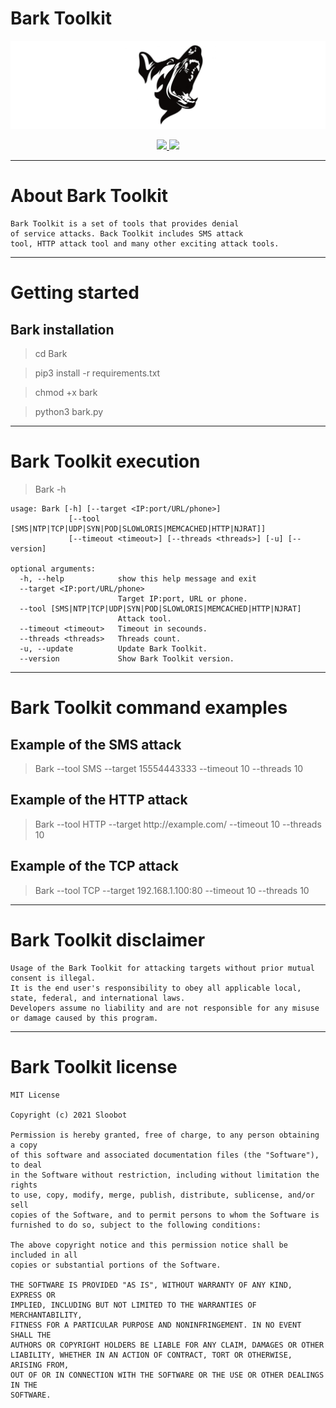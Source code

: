 # Bark Toolkit

![Bark](https://raw.githubusercontent.com/Sloobot/Bark/main/.github/logo1.png)

<p align="center">
  <a href="https://wikipedia.org/wiki/Python_(programming_language)">
    <img src="https://img.shields.io/badge/language-python-blue.svg">
 </a>
  <a href="https://github.com/Sloobot/Bark/wiki">
      <img src="https://img.shields.io/badge/wiki%20-Bark-lightgrey.svg">
 </a>
</p>

***

# About Bark Toolkit

```
Bark Toolkit is a set of tools that provides denial 
of service attacks. Back Toolkit includes SMS attack 
tool, HTTP attack tool and many other exciting attack tools.
```

***

# Getting started

## Bark installation

> cd Bark

> pip3 install -r requirements.txt

> chmod +x bark

> python3 bark.py

***

# Bark Toolkit execution

> Bark -h

```
usage: Bark [-h] [--target <IP:port/URL/phone>]
             [--tool [SMS|NTP|TCP|UDP|SYN|POD|SLOWLORIS|MEMCACHED|HTTP|NJRAT]]
             [--timeout <timeout>] [--threads <threads>] [-u] [--version]

optional arguments:
  -h, --help            show this help message and exit
  --target <IP:port/URL/phone>
                        Target IP:port, URL or phone.
  --tool [SMS|NTP|TCP|UDP|SYN|POD|SLOWLORIS|MEMCACHED|HTTP|NJRAT]
                        Attack tool.
  --timeout <timeout>   Timeout in secounds.
  --threads <threads>   Threads count.
  -u, --update          Update Bark Toolkit.
  --version             Show Bark Toolkit version.
```

***
  
# Bark Toolkit command examples

## Example of the SMS attack
    
> Bark --tool SMS --target 15554443333 --timeout 10 --threads 10
    
## Example of the HTTP attack

> Bark --tool HTTP --target http://<span></span>example.com/ --timeout 10 --threads 10
    
## Example of the TCP attack

> Bark --tool TCP --target 192.168.1.100:80 --timeout 10 --threads 10

***

# Bark Toolkit disclaimer

```
Usage of the Bark Toolkit for attacking targets without prior mutual consent is illegal.
It is the end user's responsibility to obey all applicable local, state, federal, and international laws.
Developers assume no liability and are not responsible for any misuse or damage caused by this program.
```

***

# Bark Toolkit license

```
MIT License

Copyright (c) 2021 Sloobot

Permission is hereby granted, free of charge, to any person obtaining a copy
of this software and associated documentation files (the "Software"), to deal
in the Software without restriction, including without limitation the rights
to use, copy, modify, merge, publish, distribute, sublicense, and/or sell
copies of the Software, and to permit persons to whom the Software is
furnished to do so, subject to the following conditions:

The above copyright notice and this permission notice shall be included in all
copies or substantial portions of the Software.

THE SOFTWARE IS PROVIDED "AS IS", WITHOUT WARRANTY OF ANY KIND, EXPRESS OR
IMPLIED, INCLUDING BUT NOT LIMITED TO THE WARRANTIES OF MERCHANTABILITY,
FITNESS FOR A PARTICULAR PURPOSE AND NONINFRINGEMENT. IN NO EVENT SHALL THE
AUTHORS OR COPYRIGHT HOLDERS BE LIABLE FOR ANY CLAIM, DAMAGES OR OTHER
LIABILITY, WHETHER IN AN ACTION OF CONTRACT, TORT OR OTHERWISE, ARISING FROM,
OUT OF OR IN CONNECTION WITH THE SOFTWARE OR THE USE OR OTHER DEALINGS IN THE
SOFTWARE.
```
